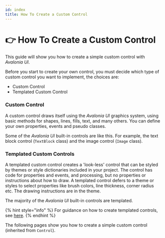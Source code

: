 ```yaml
---
id: index
title: How To Create a Custom Control
---
```


# 👉 How To Create a Custom Control

This guide will show you how to create a simple custom control with _Avalonia UI_.&#x20;

Before you start to create your own control, you must decide which type of custom control you want to implement, the choices are:

* Custom Control
* Templated Custom Control

### Custom Control <a href="#basic-control" id="basic-control"></a>

A custom control draws itself using the _Avalonia UI_ graphics system, using basic methods for shapes, lines, fills, text, and many others. You can define your own properties, events and pseudo classes.

Some of the _Avalonia UI_ built-in controls are like this. For example, the text block control (`TextBlock` class) and the image control (`Image` class).

### Templated Custom Controls <a href="#templated-controls" id="templated-controls"></a>

A templated custom control creates a 'look-less' control that can be styled by themes or style dictionaries included in your project. The control has code for properties and events, and processing, but no properties or instructions about how to draw. A templated control defers to a theme or styles to select properties like brush colors, line thickness, corner radius etc. The drawing instructions are in the theme. &#x20;

The majority of the _Avalonia UI_ built-in controls are templated.

{% hint style="info" %}
For guidance on how to create templated controls, see [here](../how-to-create-templated-controls.md).
{% endhint %}

The following pages show you how to create a simple custom control (inherited from `Control`).
